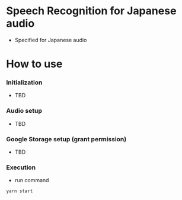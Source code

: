 # Speech Recognition for Japanese audio

- Specified for Japanese audio

# How to use

### Initialization

- TBD 

### Audio setup

- TBD

### Google Storage setup (grant permission)

- TBD

### Execution
- run  command

```
yarn start
```